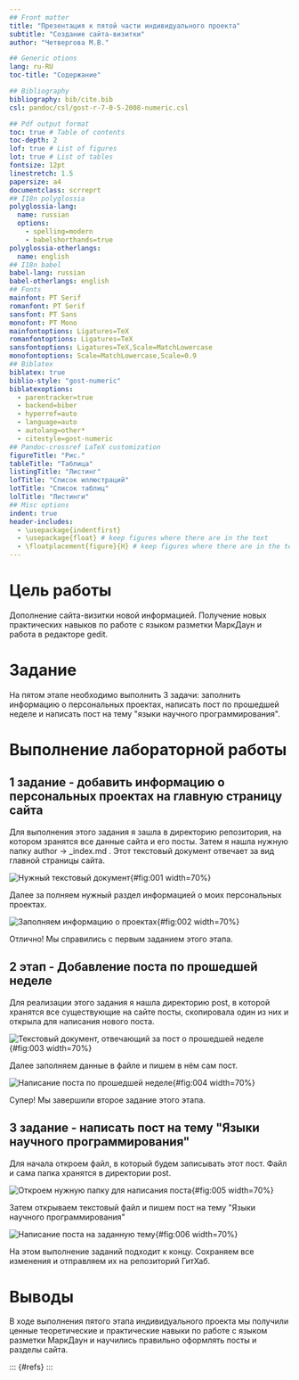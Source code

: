 ```yaml
---
## Front matter
title: "Презентация к пятой части индивидуального проекта"
subtitle: "Создание сайта-визитки"
author: "Четвергова М.В."

## Generic otions
lang: ru-RU
toc-title: "Содержание"

## Bibliography
bibliography: bib/cite.bib
csl: pandoc/csl/gost-r-7-0-5-2008-numeric.csl

## Pdf output format
toc: true # Table of contents
toc-depth: 2
lof: true # List of figures
lot: true # List of tables
fontsize: 12pt
linestretch: 1.5
papersize: a4
documentclass: scrreprt
## I18n polyglossia
polyglossia-lang:
  name: russian
  options:
	- spelling=modern
	- babelshorthands=true
polyglossia-otherlangs:
  name: english
## I18n babel
babel-lang: russian
babel-otherlangs: english
## Fonts
mainfont: PT Serif
romanfont: PT Serif
sansfont: PT Sans
monofont: PT Mono
mainfontoptions: Ligatures=TeX
romanfontoptions: Ligatures=TeX
sansfontoptions: Ligatures=TeX,Scale=MatchLowercase
monofontoptions: Scale=MatchLowercase,Scale=0.9
## Biblatex
biblatex: true
biblio-style: "gost-numeric"
biblatexoptions:
  - parentracker=true
  - backend=biber
  - hyperref=auto
  - language=auto
  - autolang=other*
  - citestyle=gost-numeric
## Pandoc-crossref LaTeX customization
figureTitle: "Рис."
tableTitle: "Таблица"
listingTitle: "Листинг"
lofTitle: "Список иллюстраций"
lotTitle: "Список таблиц"
lolTitle: "Листинги"
## Misc options
indent: true
header-includes:
  - \usepackage{indentfirst}
  - \usepackage{float} # keep figures where there are in the text
  - \floatplacement{figure}{H} # keep figures where there are in the text
---
```


# Цель работы

Дополнение сайта-визитки новой информацией. Получение новых практических навыков по работе с языком разметки МаркДаун и работа в редакторе gedit. 

# Задание

На пятом этапе необходимо выполнить 3 задачи: заполнить информацию о персональных проектах, написать пост по прошедшей неделе и написать пост на тему "языки научного программирования".


# Выполнение лабораторной работы

## 1 задание - добавить информацию о персональных проектах на главную страницу сайта

Для выполнения этого задания я зашла в директорию репозитория, на котором зранятся все данные сайта и его посты. Затем я нашла нужную папку author -> _index.md . Этот текстовый документ отвечает за вид главной страницы сайта.

![Нужный текстовый документ](image/1.1.jpg){#fig:001 width=70%}

Далее за полняем нужный раздел информацией о моих персональных проектах.

![Заполняем информацию о проектах](image/1.2.jpg){#fig:002 width=70%}

Отлично! Мы справились с первым заданием этого этапа.

## 2 этап - Добавление поста по прошедшей неделе

Для реализации этого задания я нашла директорию post, в которой хранятся все существующие на сайте посты, скопировала один из них и открыла для написания нового поста.

![Текстовый документ, отвечающий за пост о прошедшей неделе](image/2.1.jpg){#fig:003 width=70%}

Далее заполняем данные в файле и пишем в нём сам пост.

![Написание поста по прошедшей неделе](image/2.2.jpg){#fig:004 width=70%}

Супер! Мы завершили второе задание этого этапа.

## 3 задание - написать пост на тему "Языки научного программирования"

Для начала откроем файл, в который будем записывать этот пост. Файл и сама папка хранятся в директории post. 

![Откроем нужную папку для написания поста](image/3.1.jpg){#fig:005 width=70%}

Затем открываем текстовый файл и пишем пост на тему "Языки научного программирования"

![Написание поста на заданную тему](image/3.2.jpg){#fig:006 width=70%}

На этом выполнение заданий подходит к концу. Сохраняем все изменения и отправляем их на репозиторий ГитХаб.

# Выводы

В ходе выполнения пятого этапа индивидуального проекта мы получили ценные теоретические и практические навыки по работе с языком разметки МаркДаун и научились правильно оформлять посты и разделы сайта.

::: {#refs}
:::
